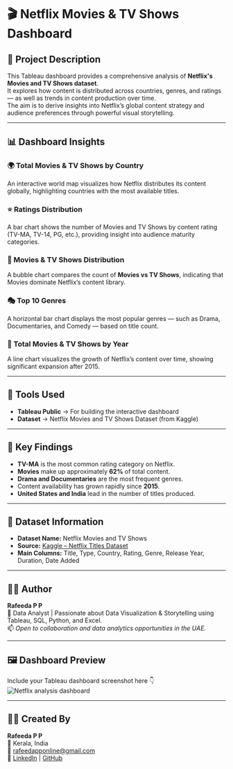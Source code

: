 # 🎬 Netflix Movies & TV Shows Dashboard

## 📘 Project Description
This Tableau dashboard provides a comprehensive analysis of **Netflix's Movies and TV Shows dataset**.  
It explores how content is distributed across countries, genres, and ratings — as well as trends in content production over time.  
The aim is to derive insights into Netflix’s global content strategy and audience preferences through powerful visual storytelling.

---

## 📊 Dashboard Insights

### 🌍 Total Movies & TV Shows by Country
An interactive world map visualizes how Netflix distributes its content globally, highlighting countries with the most available titles.

### ⭐ Ratings Distribution
A bar chart shows the number of Movies and TV Shows by content rating (TV-MA, TV-14, PG, etc.), providing insight into audience maturity categories.

### 🍿 Movies & TV Shows Distribution
A bubble chart compares the count of **Movies vs TV Shows**, indicating that Movies dominate Netflix’s content library.

### 🎭 Top 10 Genres
A horizontal bar chart displays the most popular genres — such as Drama, Documentaries, and Comedy — based on title count.

### 📅 Total Movies & TV Shows by Year
A line chart visualizes the growth of Netflix’s content over time, showing significant expansion after 2015.

---

## 🧩 Tools Used
- **Tableau Public** → For building the interactive dashboard  
- **Dataset** → Netflix Movies and TV Shows Dataset (from Kaggle)  

---

## 🚀 Key Findings
- **TV-MA** is the most common rating category on Netflix.  
- **Movies** make up approximately **62%** of total content.  
- **Drama and Documentaries** are the most frequent genres.  
- Content availability has grown rapidly since **2015**.  
- **United States and India** lead in the number of titles produced.

---

## 📂 Dataset Information
- **Dataset Name:** Netflix Movies and TV Shows  
- **Source:** [Kaggle – Netflix Titles Dataset](https://www.kaggle.com/shivamb/netflix-shows)  
- **Main Columns:** Title, Type, Country, Rating, Genre, Release Year, Duration, Date Added  

---

## 👩‍💻 Author
**Rafeeda P P**  
📍 Data Analyst | Passionate about Data Visualization & Storytelling using Tableau, SQL, Python, and Excel.  
📫 *Open to collaboration and data analytics opportunities in the UAE.*

---

## 🖼️ Dashboard Preview
Include your Tableau dashboard screenshot here 👇  
![Netflix analysis dashboard](netflixanalysisdashboard.png)

---

## 👩‍💻 Created By
**Rafeeda P P**  
📍 Kerala, India  
📧 [rafeedapponline@gmail.com](mailto:rafeedapponline@gmail.com)  
🔗 [LinkedIn](https://www.linkedin.com) | [GitHub](https://github.com/Rafeeda02)
